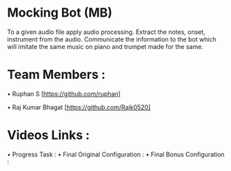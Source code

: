 # Mocking Bot (MB)
To a given audio file apply audio processing. Extract the notes, onset, instrument from the audio. Communicate the information to the bot which will imitate the same music on piano and trumpet made for the same. 
# Team Members : 
 • Ruphan S [https://github.com/ruphan]
 
 • Raj Kumar Bhagat [https://github.com/Rajk0520]
# Videos Links :
• Progress Task : 
• Final Original Configuration :
• Final Bonus Configuration :
